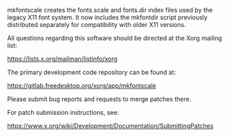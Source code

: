 mkfontscale creates the fonts.scale and fonts.dir index files used by the
legacy X11 font system.  It now includes the mkfontdir script previously
distributed separately for compatibility with older X11 versions.

All questions regarding this software should be directed at the
Xorg mailing list:

  https://lists.x.org/mailman/listinfo/xorg

The primary development code repository can be found at:

  https://gitlab.freedesktop.org/xorg/app/mkfontscale

Please submit bug reports and requests to merge patches there.

For patch submission instructions, see:

  https://www.x.org/wiki/Development/Documentation/SubmittingPatches


